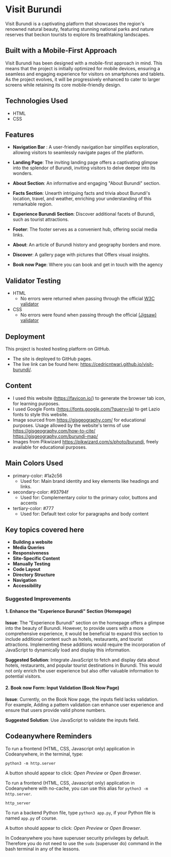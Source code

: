 # Visit Burundi

Visit Burundi is a captivating platform that showcases the region's renowned natural beauty, featuring stunning national parks and nature reserves that beckon tourists to explore its breathtaking landscapes.

## Built with a Mobile-First Approach

Visit Burundi has been designed with a mobile-first approach in mind. This means that the project is initially optimized for mobile devices, ensuring a seamless and engaging experience for visitors on smartphones and tablets. As the project evolves, it will be progressively enhanced to cater to larger screens while retaining its core mobile-friendly design.

## Technologies Used

- HTML
- CSS

## Features

- **Navigation Bar** : A user-friendly navigation bar simplifies exploration, allowing visitors to seamlessly navigate pages of the platform.

- **Landing Page**: The inviting landing page offers a captivating glimpse into the splendor of Burundi, inviting visitors to delve deeper into its wonders.

- **About Section**: An informative and engaging "About Burundi" section.

- **Facts Section**: Unearth intriguing facts and trivia about Burundi's location, travel, and weather, enriching your understanding of this remarkable region.
- **Experience Burundi Section**: Discover additional facets of Burundi, such as tourist attractions.

- **Footer**: The footer serves as a convenient hub, offering social media links.

- **About**: An article of Burundi history and geography borders and more.

- **Discover**: A gallery page with pictures that Offers visual insights.
- **Book now Page**: Where you can book and get in touch with the agency

## Validator Testing

- HTML
  - No errors were returned when passing through the official [W3C validator](https://validator.w3.org/nu/#textarea)
- CSS
  - No errors were found when passing through the official [(Jigsaw) validator](https://jigsaw.w3.org/css-validator/#validate_by_input)

## Deployment

This project is hosted hosting platform on GitHub.

- The site is deployed to GitHub pages.
- The live link can be found here: <https://cedricntwari.github.io/visit-burundi/>.

## Content

- I used this website (<https://favicon.io/>) to generate the browser tab icon, for learning purposes.
- I used Google Fonts (<https://fonts.google.com/?query=la>) to get Lazio fonts to style this website.
- Image sourced from <https://gisgeography.com/> for educational purposes. Usage allowed by the website's terms of use <https://gisgeography.com/how-to-cite/> <https://gisgeography.com/burundi-map/>
- Images from Pikwizard <https://pikwizard.com/s/photo/burundi>, freely available for educational purposes.

## Main Colors Used

- primary-color: #1a2c56
  - Used for: Main brand identity and key elements like headings and links.
- secondary-color: #93794f
  - Used for: Complementary color to the primary color,
    buttons and accents
- tertiary-color: #777
  - Used for: Default text color for paragraphs and body content

## Key topics covered here

- **Building a website**
- **Media Queries**
- **Responsiveness**
- **Site-Specific Content**
- **Manually Testing**
- **Code Layout**
- **Directory Structure**
- **Navigation**
- **Accessibility**

### Suggested Improvements

#### 1. Enhance the "Experience Burundi" Section (Homepage)

**Issue**: The "Experience Burundi" section on the homepage offers a glimpse into the beauty of Burundi. However, to provide users with a more comprehensive experience, it would be beneficial to expand this section to include additional content such as hotels, restaurants, and tourist attractions. Implementing these additions would require the incorporation of JavaScript to dynamically load and display this information.

**Suggested Solution**: Integrate JavaScript to fetch and display data about hotels, restaurants, and popular tourist destinations in Burundi. This would not only enrich the user experience but also offer valuable information to potential visitors.

#### 2. Book now Form: Input Validation (Book Now Page)

**Issue**: Currently, on the Book Now page, the inputs field lacks validation. For example, Adding a pattern validation can enhance user experience and ensure that users provide valid phone numbers.

**Suggested Solution**: Use JavaScript to validate the inputs field.

## Codeanywhere Reminders

To run a frontend (HTML, CSS, Javascript only) application in Codeanywhere, in the terminal, type:

`python3 -m http.server`

A button should appear to click: _Open Preview_ or _Open Browser_.

To run a frontend (HTML, CSS, Javascript only) application in Codeanywhere with no-cache, you can use this alias for `python3 -m http.server`.

`http_server`

To run a backend Python file, type `python3 app.py`, if your Python file is named `app.py` of course.

A button should appear to click: _Open Preview_ or _Open Browser_.

In Codeanywhere you have superuser security privileges by default. Therefore you do not need to use the `sudo` (superuser do) command in the bash terminal in any of the lessons.
